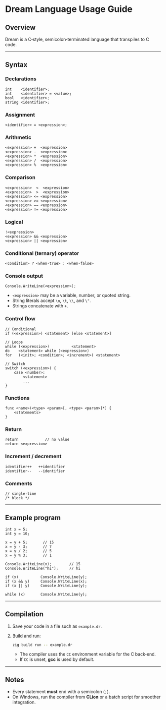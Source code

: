 # Dream Language Usage Guide

## Overview

Dream is a C‑style, semicolon‑terminated language that transpiles to C code.

---

## Syntax

### Declarations

```text
int    <identifier>;
int    <identifier> = <value>;
bool   <identifier>;
string <identifier>;
```

### Assignment

```text
<identifier> = <expression>;
```

### Arithmetic

```text
<expression> +  <expression>
<expression> -  <expression>
<expression> *  <expression>
<expression> /  <expression>
<expression> %  <expression>
```

### Comparison

```text
<expression>  <  <expression>
<expression>  >  <expression>
<expression> <= <expression>
<expression> >= <expression>
<expression> == <expression>
<expression> != <expression>
```

### Logical

```text
!<expression>
<expression> && <expression>
<expression> || <expression>
```

### Conditional (ternary) operator

```text
<condition> ? <when‑true> : <when‑false>
```

### Console output

```text
Console.WriteLine(<expression>);
```

* `<expression>` may be a variable, number, or quoted string.
* String literals accept `\n`, `\t`, `\\`, and `\"`.
* Strings concatenate with `+`.

### Control flow

```text
// Conditional
if (<expression>) <statement> [else <statement>]

// Loops
while (<expression>)          <statement>
do    <statement> while (<expression>)
for   (<init>; <condition>; <increment>) <statement>

// Switch
switch (<expression>) {
    case <number>:
        <statement>
        ...
}
```

### Functions

```text
func <name>(<type> <param>[, <type> <param>]*) {
    <statements>
}
```

### Return

```text
return            // no value
return <expression>
```

### Increment / decrement

```text
identifier++   ++identifier
identifier--   --identifier
```

### Comments

```text
// single‑line
/* block */
```

---

## Example program

```text
int x = 5;
int y = 10;

x = y + 5;       // 15
x = y - 3;       // 7
x = y / 2;       // 5
x = y % 3;       // 1

Console.WriteLine(x);        // 15
Console.WriteLine("hi");     // hi

if (x)          Console.WriteLine(y);
if (x && y)     Console.WriteLine(x);
if (x || y)     Console.WriteLine(y);

while (x)       Console.WriteLine(y);
```

---

## Compilation

1. Save your code in a file such as `example.dr`.
2. Build and run:

   ```bash
   zig build run -- example.dr
   ```

    * The compiler uses the `CC` environment variable for the C back‑end.
    * If `CC` is unset, **gcc** is used by default.

---

## Notes

* Every statement **must** end with a semicolon (`;`).
* On Windows, run the compiler from **CLion** or a batch script for smoother integration.